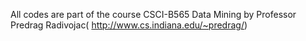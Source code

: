 All codes are part of the course CSCI-B565 Data Mining by Professor Predrag Radivojac( http://www.cs.indiana.edu/~predrag/) 
